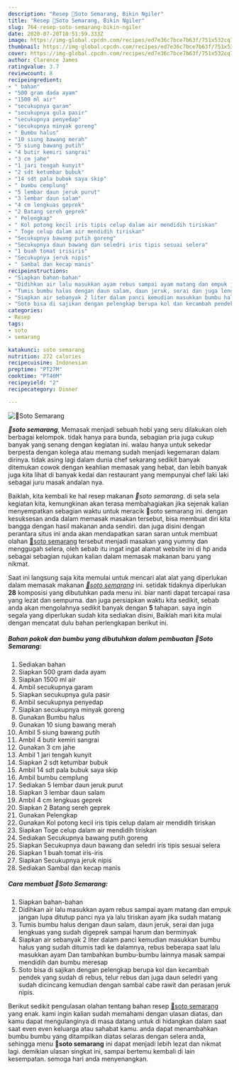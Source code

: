 ```yaml
---
description: "Resep 🎀Soto Semarang, Bikin Ngiler"
title: "Resep 🎀Soto Semarang, Bikin Ngiler"
slug: 764-resep-soto-semarang-bikin-ngiler
date: 2020-07-20T10:51:59.333Z
image: https://img-global.cpcdn.com/recipes/ed7e36c7bce7b63f/751x532cq70/🎀soto-semarang-foto-resep-utama.jpg
thumbnail: https://img-global.cpcdn.com/recipes/ed7e36c7bce7b63f/751x532cq70/🎀soto-semarang-foto-resep-utama.jpg
cover: https://img-global.cpcdn.com/recipes/ed7e36c7bce7b63f/751x532cq70/🎀soto-semarang-foto-resep-utama.jpg
author: Clarence James
ratingvalue: 3.7
reviewcount: 8
recipeingredient:
- " bahan"
- "500 gram dada ayam"
- "1500 ml air"
- "secukupnya garam"
- "secukupnya gula pasir"
- "secukupnya penyedap"
- "secukupnya minyak goreng"
- " Bumbu halus"
- "10 siung bawang merah"
- "5 siung bawang putih"
- "4 butir kemiri sangrai"
- "3 cm jahe"
- "1 jari tengah kunyit"
- "2 sdt ketumbar bubuk"
- "14 sdt pala bubuk saya skip"
- " bumbu cemplung"
- "5 lembar daun jeruk purut"
- "3 lembar daun salam"
- "4 cm lengkuas geprek"
- "2 Batang sereh geprek"
- " Pelengkap"
- " Kol potong kecil iris tipis celup dalam air mendidih tiriskan"
- " Toge celup dalam air mendidih tiriskan"
- "Secukupnya bawang putih goreng"
- "Secukupnya daun bawang dan seledri iris tipis sesuai selera"
- "1 buah tomat irisiris"
- "Secukupnya jeruk nipis"
- " Sambal dan kecap manis"
recipeinstructions:
- "Siapkan bahan-bahan"
- "Didihkan air lalu masukkan ayam rebus sampai ayam matang dan empuk jangan lupa ditutup panci nya ya lalu tiriskan ayam jika sudah matang"
- "Tumis bumbu halus dengan daun salam, daun jeruk, serai dan juga lengkuas yang sudah digeprek sampai harum dan berminyak"
- "Siapkan air sebanyak 2 liter dalam panci kemudian masukkan bumbu halus yang sudah ditumis tadi ke dalamnya, rebus beberapa saat lalu masukkan ayam Dan tambahkan bumbu-bumbu lainnya masak sampai mendidih dan bumbu meresap"
- "Soto bisa di sajikan dengan pelengkap berupa kol dan kecambah pendek yang sudah di rebus, telur rebus dan juga daun seledri yang sudah dicincang kemudian dengan sambal cabe rawit dan perasan jeruk nipis."
categories:
- Resep
tags:
- soto
- semarang

katakunci: soto semarang 
nutrition: 272 calories
recipecuisine: Indonesian
preptime: "PT27M"
cooktime: "PT40M"
recipeyield: "2"
recipecategory: Dinner

---
```



![🎀Soto Semarang](https://img-global.cpcdn.com/recipes/ed7e36c7bce7b63f/751x532cq70/🎀soto-semarang-foto-resep-utama.jpg)

<b><i>🎀soto semarang</i></b>, Memasak menjadi sebuah hobi yang seru dilakukan oleh berbagai kelompok. tidak hanya para bunda, sebagian pria juga cukup banyak yang senang dengan kegiatan ini. walau hanya untuk sekedar berpesta dengan kolega atau memang sudah menjadi kegemaran dalam dirinya. tidak asing lagi dalam dunia chef sekarang sedikit banyak ditemukan cowok dengan keahlian memasak yang hebat, dan lebih banyak juga kita lihat di banyak kedai dan restaurant yang mempunyai chef laki laki sebagai juru masak andalan nya.



Baiklah, kita kembali ke hal resep makanan <i>🎀soto semarang</i>. di sela sela kegiatan kita, kemungkinan akan terasa membahagiakan jika sejenak kalian menyempatkan sebagian waktu untuk meracik 🎀soto semarang ini. dengan kesuksesan anda dalam memasak masakan tersebut, bisa membuat diri kita bangga dengan hasil makanan anda sendiri. dan juga disini dengan perantara situs ini anda akan mendapatkan saran saran untuk membuat olahan <u>🎀soto semarang</u> tersebut menjadi masakan yang yummy dan menggugah selera, oleh sebab itu ingat ingat alamat website ini di hp anda sebagai sebagian rujukan kalian dalam memasak makanan baru yang nikmat.


Saat ini langsung saja kita memulai untuk mencari alat alat yang diperlukan dalam memasak makanan <u><i>🎀soto semarang</i></u> ini. setidak tidaknya diperlukan <b>28</b> komposisi yang dibutuhkan pada menu ini. biar nanti dapat tercapai rasa yang lezat dan sempurna. dan juga persiapkan waktu kita sedikit, sebab anda akan mengolahnya sedikit banyak dengan <b>5</b> tahapan. saya ingin segala yang diperlukan sudah kita sediakan disini, Baiklah mari kita mulai dengan mencatat dulu bahan perlengkapan berikut ini.

<!--inarticleads1-->

##### Bahan pokok dan bumbu yang dibutuhkan dalam pembuatan 🎀Soto Semarang:

1. Sediakan  bahan
1. Siapkan 500 gram dada ayam
1. Siapkan 1500 ml air
1. Ambil secukupnya garam
1. Siapkan secukupnya gula pasir
1. Ambil secukupnya penyedap
1. Siapkan secukupnya minyak goreng
1. Gunakan  Bumbu halus
1. Gunakan 10 siung bawang merah
1. Ambil 5 siung bawang putih
1. Ambil 4 butir kemiri sangrai
1. Gunakan 3 cm jahe
1. Ambil 1 jari tengah kunyit
1. Siapkan 2 sdt ketumbar bubuk
1. Ambil 14 sdt pala bubuk saya skip
1. Ambil  bumbu cemplung
1. Sediakan 5 lembar daun jeruk purut
1. Siapkan 3 lembar daun salam
1. Ambil 4 cm lengkuas geprek
1. Siapkan 2 Batang sereh geprek
1. Gunakan  Pelengkap
1. Gunakan  Kol potong kecil iris tipis celup dalam air mendidih tiriskan
1. Siapkan  Toge celup dalam air mendidih tiriskan
1. Sediakan Secukupnya bawang putih goreng
1. Siapkan Secukupnya daun bawang dan seledri iris tipis sesuai selera
1. Siapkan 1 buah tomat iris-iris
1. Siapkan Secukupnya jeruk nipis
1. Sediakan  Sambal dan kecap manis




<!--inarticleads2-->

##### Cara membuat 🎀Soto Semarang:

1. Siapkan bahan-bahan
1. Didihkan air lalu masukkan ayam rebus sampai ayam matang dan empuk jangan lupa ditutup panci nya ya lalu tiriskan ayam jika sudah matang
1. Tumis bumbu halus dengan daun salam, daun jeruk, serai dan juga lengkuas yang sudah digeprek sampai harum dan berminyak
1. Siapkan air sebanyak 2 liter dalam panci kemudian masukkan bumbu halus yang sudah ditumis tadi ke dalamnya, rebus beberapa saat lalu masukkan ayam Dan tambahkan bumbu-bumbu lainnya masak sampai mendidih dan bumbu meresap
1. Soto bisa di sajikan dengan pelengkap berupa kol dan kecambah pendek yang sudah di rebus, telur rebus dan juga daun seledri yang sudah dicincang kemudian dengan sambal cabe rawit dan perasan jeruk nipis.




Berikut sedikit pengulasan olahan tentang bahan resep <u>🎀soto semarang</u> yang enak. kami ingin kalian sudah memahami dengan ulasan diatas, dan kamu dapat mengulanginya di masa datang untuk di hidangkan dalam saat saat even even keluarga atau sahabat kamu. anda dapat menambahkan bumbu bumbu yang ditampilkan diatas selaras dengan selera anda, sehingga menu <b>🎀soto semarang</b> ini dapat menjadi lebih lezat dan nikmat lagi. demikian ulasan singkat ini, sampai bertemu kembali di lain kesempatan. semoga hari anda menyenangkan.
